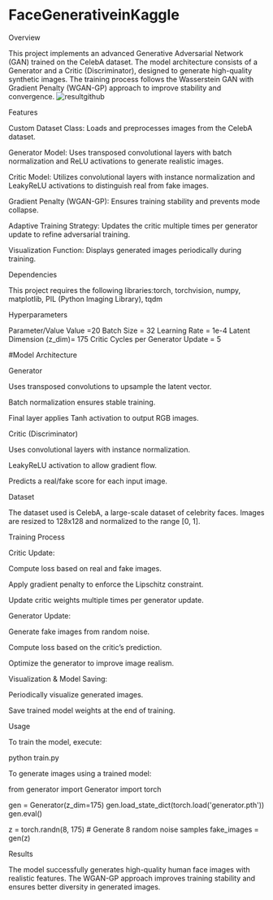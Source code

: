 # FaceGenerativeinKaggle
Overview

This project implements an advanced Generative Adversarial Network (GAN) trained on the CelebA dataset. The model architecture consists of a Generator and a Critic (Discriminator), designed to generate high-quality synthetic images. The training process follows the Wasserstein GAN with Gradient Penalty (WGAN-GP) approach to improve stability and convergence.
![resultgithub](https://github.com/user-attachments/assets/ee3b765c-c43c-4999-9e9b-65b347600b16)

Features

Custom Dataset Class: Loads and preprocesses images from the CelebA dataset.

Generator Model: Uses transposed convolutional layers with batch normalization and ReLU activations to generate realistic images.

Critic Model: Utilizes convolutional layers with instance normalization and LeakyReLU activations to distinguish real from fake images.

Gradient Penalty (WGAN-GP): Ensures training stability and prevents mode collapse.

Adaptive Training Strategy: Updates the critic multiple times per generator update to refine adversarial training.

Visualization Function: Displays generated images periodically during training.

Dependencies

This project requires the following libraries:torch, torchvision, numpy, matplotlib, PIL (Python Imaging Library), tqdm

Hyperparameters

Parameter/Value
Value =20
Batch Size = 32
Learning Rate = 1e-4
Latent Dimension (z_dim)= 175
Critic Cycles per Generator Update = 5

#Model Architecture

Generator

Uses transposed convolutions to upsample the latent vector.

Batch normalization ensures stable training.

Final layer applies Tanh activation to output RGB images.

Critic (Discriminator)

Uses convolutional layers with instance normalization.

LeakyReLU activation to allow gradient flow.

Predicts a real/fake score for each input image.

Dataset

The dataset used is CelebA, a large-scale dataset of celebrity faces. Images are resized to 128x128 and normalized to the range [0, 1].

Training Process

Critic Update:

Compute loss based on real and fake images.

Apply gradient penalty to enforce the Lipschitz constraint.

Update critic weights multiple times per generator update.

Generator Update:

Generate fake images from random noise.

Compute loss based on the critic’s prediction.

Optimize the generator to improve image realism.

Visualization & Model Saving:

Periodically visualize generated images.

Save trained model weights at the end of training.

Usage

To train the model, execute:

python train.py

To generate images using a trained model:

from generator import Generator
import torch

gen = Generator(z_dim=175)
gen.load_state_dict(torch.load('generator.pth'))
gen.eval()

z = torch.randn(8, 175)  # Generate 8 random noise samples
fake_images = gen(z)

Results

The model successfully generates high-quality human face images with realistic features. The WGAN-GP approach improves training stability and ensures better diversity in generated images.


